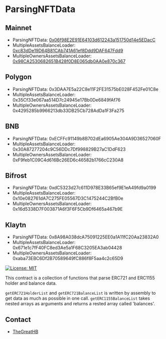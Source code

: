 # ParsingNFTData

## Mainnet
- ParsingNFTData: [0x06f98E2E91E64103d612243a151750d14e5EDacC](https://etherscan.io/address/0x06f98E2E91E64103d612243a151750d14e5EDacC)
- MultipleAssetsBalanceLoader: [0xc83dDe19D64B81CAb741A61ef8Ddd9DAF647Fdd9](https://etherscan.io/address/0xc83dDe19D64B81CAb741A61ef8Ddd9DAF647Fdd9)
- MultipleOwnersAssetsBalanceLoader: [0x98CA2530682651B428f0D8E065db0AA0e870c367](https://etherscan.io/address/0x98CA2530682651B428f0D8E065db0AA0e870c367)

## Polygon
- ParsingNFTData: 0x3DAA7E5a22C8e11F2FE31575bE028F452Fe01C8e
- MultipleAssetsBalanceLoader: 0x35Cf33e067aa514D7c24945e17Bb0De6849fAf76
- MultipleOwnersAssetsBalanceLoader: 0x4295285b9966213db33DB25Cb728AdDa1F3Fa275

## BNB
- ParsingNFTData: 0xECFFc91149b8B702dEa6905Ae304A9D36527060F
- MultipleAssetsBalanceLoader: 0x30A87277204c9C56DDc7Df998829B27aC1DdF623
- MultipleOwnersAssetsBalanceLoader: 0xF9feb1C09C4d616Bc26ED6c46582b1766cC230A8

## Bifrost
- ParsingNFTData: 0xdC5323d27c611D978E33B65ef9E1eA49fd9a0199
- MultipleAssetsBalanceLoader: 0x10e082761dA7C275FE05567D3C1475244C2BfB0e
- MultipleOwnersAssetsBalanceLoader: 0x16d5338D7F003871A6f3F6F5Cb9Df6465a467b9E

## Klaytn
- ParsingNFTData: 0x8A98A038dcA75091225EE0a1A11fC20Aa23832A0
- MultipleAssetsBalanceLoader: 0x671e1c7fF40FC8ed3Ae5a1F68C3205EA3ab04428
- MultipleOwnersAssetsBalanceLoader: 0xaba73EBC6Df2B70589649fC886f8F5aa4c2c65D9

[![License: MIT](https://img.shields.io/badge/License-MIT-yellow.svg)](https://opensource.org/licenses/MIT)

This contract is a collection of functions that parse ERC721 and ERC1155 holder and balance data.  
  
`getERC721HolderList` and `getERC721BalanceList` is written by assembly to get data as much as possible in one call.
`getERC1155BalanceList` takes nested arrays as arguments and returns a rested array called 'balances'.

## Contact

- [TheGreatHB](https://twitter.com/TheGreatHB_/)
